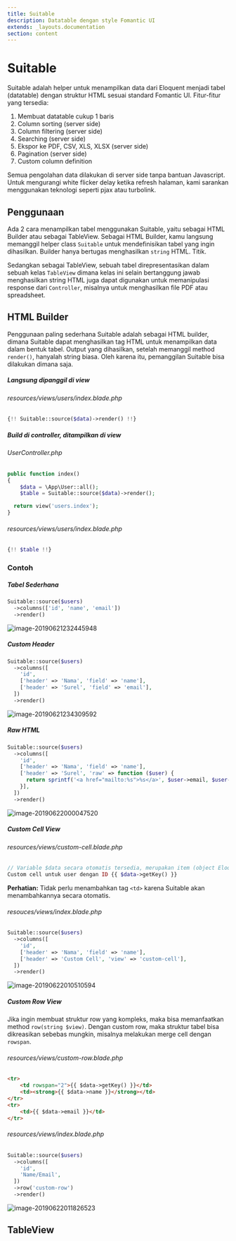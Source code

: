 ```yaml
---
title: Suitable
description: Datatable dengan style Fomantic UI
extends: _layouts.documentation
section: content
---
```


# Suitable

Suitable adalah helper untuk menampilkan data dari Eloquent menjadi tabel (datatable) dengan struktur HTML sesuai standard Fomantic UI. Fitur-fitur yang tersedia:

1. Membuat datatable cukup 1 baris
2. Column sorting (server side)
3. Column filtering (server side)
4. Searching (server side)
5. Ekspor ke PDF, CSV, XLS, XLSX (server side)
6. Pagination (server side)
7. Custom column definition

Semua pengolahan data dilakukan di server side tanpa bantuan Javascript. Untuk mengurangi white flicker delay ketika refresh halaman, kami sarankan menggunakan teknologi seperti pjax atau turbolink.

## Penggunaan

Ada 2 cara menampilkan tabel menggunakan Suitable, yaitu sebagai HTML Builder atau sebagai TableView. Sebagai HTML Builder, kamu langsung memanggil helper class `Suitable` untuk mendefinisikan tabel yang ingin dihasilkan. Builder hanya bertugas menghasilkan `string` HTML. Titik.

Sedangkan sebagai TableView, sebuah tabel direpresentasikan dalam sebuah kelas `TableView` dimana kelas ini selain bertanggung jawab menghasilkan string HTML juga dapat digunakan untuk memanipulasi response dari `Controller`, misalnya untuk menghasilkan file PDF atau spreadsheet.

## HTML Builder

Penggunaan paling sederhana Suitable adalah sebagai HTML builder, dimana Suitable dapat menghasilkan tag HTML untuk menampilkan data dalam bentuk tabel. Output yang dihasilkan, setelah memanggil method `render()`, hanyalah string biasa. Oleh karena itu, pemanggilan Suitable bisa dilakukan dimana saja.

##### Langsung dipanggil di view

###### resources/views/users/index.blade.php

```php
{!! Suitable::source($data)->render() !!}
```

##### Build di controller, ditampilkan di view

###### UserController.php

```php
public function index()
{
  	$data = \App\User::all();
  	$table = Suitable::source($data)->render();

  return view('users.index');
}
```

###### resources/views/users/index.blade.php

```php
{!! $table !!}
```



### Contoh

##### Tabel Sederhana

```php
Suitable::source($users)
  ->columns(['id', 'name', 'email'])
  ->render()
```

![image-20190621232445948](../../assets/uploads/006tNc79gy1g49a7v9tl0j30h707574i.jpg)

##### Custom Header

```php
Suitable::source($users)
  ->columns([
    'id',
    ['header' => 'Nama', 'field' => 'name'],
    ['header' => 'Surel', 'field' => 'email'],
  ])
  ->render()
```

![image-20190621234309592](../../assets/uploads/006tNc79gy1g49a2qsvsgj30gu06tgm7.jpg)

##### Raw HTML

```php
Suitable::source($users)
  ->columns([
    'id',
    ['header' => 'Nama', 'field' => 'name'],
    ['header' => 'Surel', 'raw' => function ($user) {
      return sprintf('<a href="mailto:%s">%s</a>', $user->email, $user->email);
    }],
  ])
  ->render()
```

![image-20190622000047520](../../assets/uploads/006tNc79gy1g49a2s7qfuj30gt076gma.jpg)

##### Custom Cell View

###### resources/views/custom-cell.blade.php

```php
// Variable $data secara otomatis tersedia, merupakan item (object Eloquent) untuk row tersebut
Custom cell untuk user dengan ID {{ $data->getKey() }}
```

**Perhatian:** Tidak perlu menambahkan tag `<td>` karena Suitable akan menambahkannya secara otomatis.

###### resouces/views/index.blade.php

```php
Suitable::source($users)
  ->columns([
    'id',
    ['header' => 'Nama', 'field' => 'name'],
    ['header' => 'Custom Cell', 'view' => 'custom-cell'],
  ])
  ->render()
```

![image-20190622010510594](../../assets/uploads/image-20190622010510594.png)

##### Custom Row View

Jika ingin membuat struktur row yang kompleks, maka bisa memanfaatkan method `row(string $view)`. Dengan custom row, maka struktur tabel bisa dikreasikan sebebas mungkin, misalnya melakukan merge cell dengan `rowspan`.

###### resources/views/custom-row.blade.php

```html
<tr>
    <td rowspan="2">{{ $data->getKey() }}</td>
    <td><strong>{{ $data->name }}</strong></td>
</tr>
<tr>
    <td>{{ $data->email }}</td>
</tr>
```



###### resources/views/index.blade.php

```php
Suitable::source($users)
  ->columns([
    'id',
    'Name/Email',
  ])
  ->row('custom-row')
  ->render()
```

![image-20190622011826523](../../assets/uploads/image-20190622011826523.png)

## TableView
